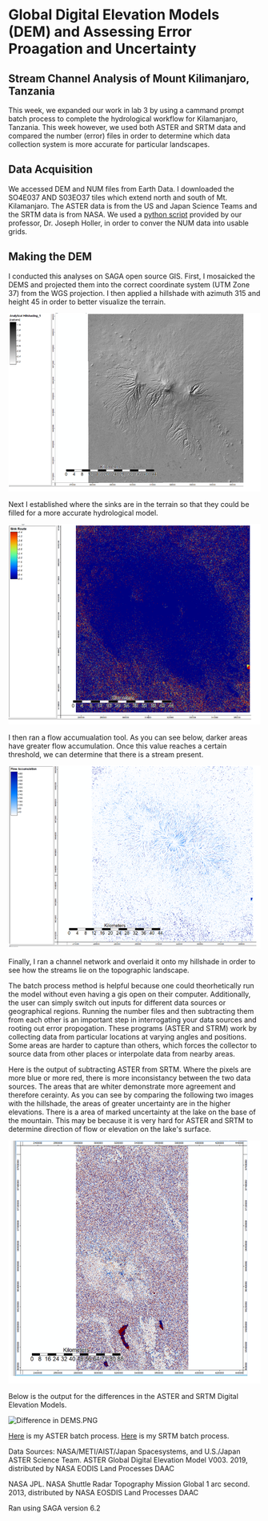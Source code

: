 # Global Digital Elevation Models (DEM) and Assessing Error Proagation and Uncertainty 

## Stream Channel Analysis of Mount Kilimanjaro, Tanzania 

This week, we expanded our work in lab 3 by using a cammand prompt batch process to complete the hydrological workflow for Kilamanjaro, Tanzania. This week however, we used both ASTER and SRTM data and compared the number (error) files in order to determine which data collection system is more accurate for particular landscapes.

## Data Acquisition

We accessed DEM and NUM files from Earth Data. I downloaded the SO4E037 AND S03EO37 tiles which extend north and south of Mt. Kilamanjaro. The ASTER data is from the US and Japan Science Teams and the SRTM data is from NASA. We used a [python script](srtmNUMtoSAGA.py) provided by our professor, Dr. Joseph Holler, in order to conver the NUM data into usable grids. 

## Making the DEM 

I conducted this analyses on SAGA open source GIS. First, I mosaicked the DEMS and projected them into the correct coordinate system (UTM Zone 37) from the WGS projection. I then applied a hillshade with azimuth 315 and height 45 in order to better visualize the terrain.

![Analytical Hillshade](hillshade.PNG)

Next I established where the sinks are in the terrain so that they could be filled for a more accurate hydrological model.

![sink route](sinkroute.PNG) 

I then ran a flow accumualation tool. As you can see below, darker areas have greater flow accumulation. Once this value reaches a certain threshold, we can determine that there is a stream present.

![Flow Accumulation](flowaccumulation.PNG) 

Finally, I ran a channel network and overlaid it onto my hillshade in order to see how the streams lie on the topographic landscape. 

The batch process method is helpful because one could theorhetically run the model without even having a gis open on their computer. Additionally, the user can simply switch out inputs for different data sources or geographical regions. Running the number files and then subtracting them from each other is an important step in interrogating your data sources and rooting out error propogation. These programs (ASTER and STRM) work by collecting data from particular locations at varying angles and positions. Some areas are harder to capture than others, which forces the collector to source data from other places or interpolate data from nearby areas. 

Here is the output of subtracting ASTER from SRTM. Where the pixels are more blue or more red, there is more inconsistancy between the two data sources. The areas that are whiter demonstrate more agreement and therefore cerainty. As you can see by comparing the following two images with the hillshade, the areas of greater uncertainty are in the higher elevations. There is a area of marked uncertainty at the lake on the base of the mountain. This may be because it is very hard for ASTER and SRTM to determine direction of flow or elevation on the lake's surface.

![Difference in Flow Accumulation](differenceflow.PNG) 

Below is the output for the differences in the ASTER and SRTM Digital Elevation Models.

![Difference in DEMS](differenceDEM).PNG

[Here](ASTERDEM.bat) is my ASTER batch process.
[Here](SRTMDEMproj.bat) is my SRTM batch process. 


Data Sources: NASA/METI/AIST/Japan Spacesystems, and U.S./Japan ASTER Science Team. ASTER Global Digital Elevation Model V003. 2019, distributed by NASA EODIS Land Processes DAAC

NASA JPL. NASA Shuttle Radar Topography Mission Global 1 arc second. 2013, distributed by NASA EOSDIS Land Processes DAAC

Ran using SAGA version 6.2
